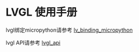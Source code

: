 # LVGL 使用手册

lvgl绑定micropython请参考 [lv_binding_micropython](https://github.com/lvgl/lv_binding_micropython/blob/update_micropython_v1.20/README.md)

lvgl API请参考 [lvgl_api](https://docs.lvgl.io/master/API/index.html)

